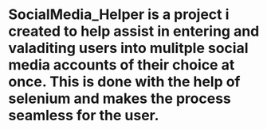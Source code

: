 # SocialMedia_Helper is a project i created to help assist in entering and valaditing users into mulitple social media accounts of their choice at once. This is done with the help of selenium and makes the process seamless for the user.
